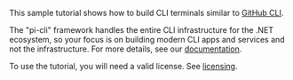 ﻿This sample tutorial shows how to build CLI terminals similar to [GitHub CLI](https://cli.github.com/).

The "pi-cli" framework handles the entire CLI infrastructure for the .NET ecosystem,  so your focus is on building modern CLI apps and services and not the infrastructure. For more details, see our [documentation]().

To use the tutorial, you will need a valid license. See [licensing]().